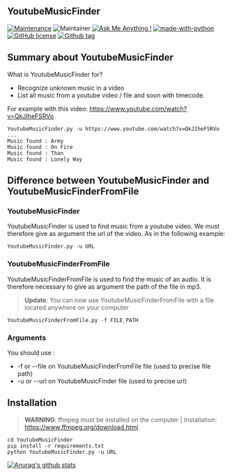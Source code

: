 ## YoutubeMusicFinder

[![Maintenance](https://img.shields.io/badge/Maintained%3F-yes-green.svg)]()
![Maintainer](https://img.shields.io/badge/maintainer-Crocogab-blue)
[![Ask Me Anything !](https://img.shields.io/badge/Ask%20me-anything-1abc9c.svg)](https://github.com/crocogab/YoutubeMusicFinder/issues)
[![made-with-python](https://img.shields.io/badge/Made%20with-Python-1f425f.svg)](https://www.python.org/)
[![GitHub license](https://img.shields.io/github/license/Naereen/StrapDown.js.svg)](https://github.com/crocogab/YoutubeMusicFinder/blob/main/LICENSE)
[![Github tag](https://badgen.net/github/tag/crocogab/YoutubeMusicFinder/)](https://github.com/crocogab/YoutubeMusicFinder/tags)


## Summary about YoutubeMusicFinder

What is YoutubeMusicFinder for?

- Recognize unknown music in a video
- List all music from a youtube video / file and soon with timecode.

For example with this video: https://www.youtube.com/watch?v=QkJIheFSRVo

```
YoutubeMusicFinder.py -u https://www.youtube.com/watch?v=QkJIheFSRVo
...
Music found : Army
Music found : On Fire
Music found : Than
Music found : Lonely Way
```
## Difference between YoutubeMusicFinder and YoutubeMusicFinderFromFile

### YoutubeMusicFinder
YoutubeMusicFinder is used to find music from a youtube video. We must therefore give as argument the url of the video. 
As in the following example:

```
YoutubeMusicFinder.py -u URL
```
### YoutubeMusicFinderFromFile

YoutubeMusicFinderFromFile is used to find the music of an audio.
It is therefore necessary to give as argument the path of the file in mp3.

> **Update**: You can now use YoutubeMusicFinderFromFile with a file located anywhere on your computer
```
YoutubeMusicFinderFromFile.py -f FILE_PATH
```
### Arguments
You should use :
- -f or --file on YoutubeMusicFinderFromFile file (used to precise file path)
- -u or --url on YoutubeMusicFinder file (used to precise url)
## Installation
> **WARNING**: ffmpeg must be installed on the computer | Installation: https://www.ffmpeg.org/download.html
```
cd YoutubeMusicFinder
pip install -r requirements.txt
python YoutubeMusicFinder.py -u URL 
```

[![Anurag's github stats](https://github-readme-stats.vercel.app/api?username=crocogab&theme=blue-green)](https://github.com/crocogab)

